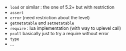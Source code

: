 
 * `load` or similar : the one of 5.2+ but with restriction
 * `assert`
 * `error` (need restriction about the level)
 * `getmetatable` and `setmetatable`
 * `require` : lua implementation (with way to uplevel call)
 * `pcall` basically just to try a require without error
 * `type`
 * ...


